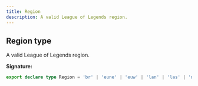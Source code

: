 ```yaml
---
title: Region
description: A valid League of Legends region.
---
```


## Region type

A valid League of Legends region.

**Signature:**

```ts
export declare type Region = 'br' | 'eune' | 'euw' | 'lan' | 'las' | 'na' | 'oce' | 'ru' | 'tr' | 'jp' | 'kr' | 'pbe' | 'sg' | 'th' | 'tw' | 'vn' | 'ph';
```

